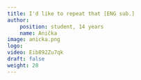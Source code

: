 ```yaml
---
title: I'd like to repeat that [ENG sub.]
author:
    position: student, 14 years
    name: Anička
image: anicka.png
logo:
video: Eib892Zu7qk
draft: false
weight: 20
---
```

